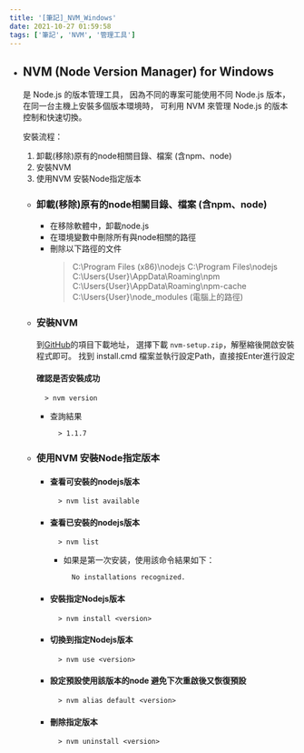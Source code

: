 ```yaml
---
title: '[筆記]_NVM_Windows'
date: 2021-10-27 01:59:58
tags: ['筆記', 'NVM', '管理工具']
---
```


- ## NVM (Node Version Manager) for Windows
  是 Node.js 的版本管理工具，
  因為不同的專案可能使用不同 Node.js 版本，在同一台主機上安裝多個版本環境時，
  可利用 NVM 來管理 Node.js 的版本控制和快速切換。

  <!-- more -->

  安裝流程：
  1. 卸載(移除)原有的node相關目錄、檔案 (含npm、node)
  2. 安裝NVM
  3. 使用NVM 安裝Node指定版本


  - ### 卸載(移除)原有的node相關目錄、檔案 (含npm、node)
    - 在移除軟體中，卸載node.js
    - 在環境變數中刪除所有與node相關的路徑
    - 刪除以下路徑的文件
      > C:\Program Files (x86)\nodejs
      > C:\Program Files\nodejs
      > C:\Users{User}\AppData\Roaming\npm
      > C:\Users{User}\AppData\Roaming\npm-cache
      > C:\Users{User}\node_modules (電腦上的路徑)
  
  - ### 安裝NVM
    到[GitHub](https://github.com/coreybutler/nvm-windows/releases)的項目下載地址，
    選擇下載 `nvm-setup.zip`，解壓縮後開啟安裝程式即可。
    找到 install.cmd 檔案並執行設定Path，直接按Enter進行設定
      #### 確認是否安裝成功
      ```shell
        > nvm version
      ```

      - 查詢結果
        ```shell
          > 1.1.7
        ```

  - ### 使用NVM 安裝Node指定版本
    - #### 查看可安裝的nodejs版本
      ```shell
        > nvm list available
      ```
    
    - #### 查看已安裝的nodejs版本
      ```shell
        > nvm list
      ```
      - 如果是第一次安装，使用該命令結果如下：
        ```shell
          No installations recognized.
        ```
    
    - #### 安裝指定Nodejs版本
      ```shell
        > nvm install <version>
      ```
    
    - #### 切換到指定Nodejs版本
      ```shell
        > nvm use <version>
      ```
    
    - #### 設定預設使用該版本的node 避免下次重啟後又恢復預設
      ```shell
        > nvm alias default <version>
      ```
    - #### 刪除指定版本
      ```shell
        > nvm uninstall <version>
      ```